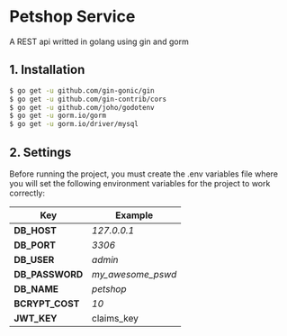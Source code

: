 # Petshop Service

A REST api writted in golang using gin and gorm

## 1. Installation

```bash
$ go get -u github.com/gin-gonic/gin
$ go get -u github.com/gin-contrib/cors
$ go get -u github.com/joho/godotenv
$ go get -u gorm.io/gorm
$ go get -u gorm.io/driver/mysql
```
## 2. Settings
Before running the project, you must create the .env variables file where you will set the following environment variables for the project to work correctly:

| Key             | Example           |
| --------------- | ----------------- |
| **DB_HOST**     | *127.0.0.1*       |
| **DB_PORT**     | *3306*            |
| **DB_USER**     | *admin*           |
| **DB_PASSWORD** | *my_awesome_pswd* |
| **DB_NAME**     | *petshop*         |
| **BCRYPT_COST** | *10*              |
| **JWT_KEY**     | claims_key        |
